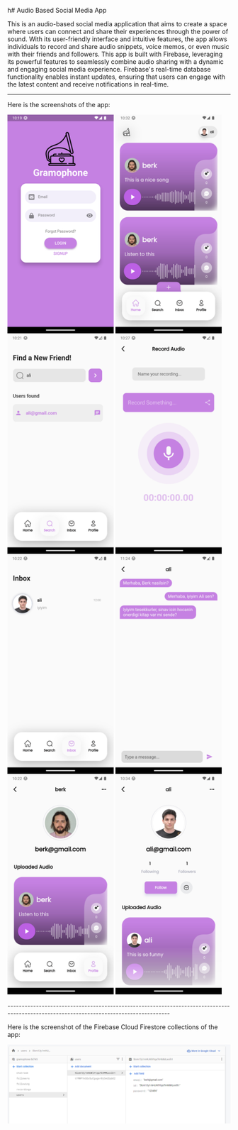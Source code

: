 h# Audio Based Social Media App

This is an audio-based social media application that aims to create a space where users can connect and share their experiences through the power of sound.
With its user-friendly interface and intuitive features, the app allows individuals to record and share audio snippets, voice memos, or even music with their friends and followers.
This app is built with Firebase, leveraging its powerful features to seamlessly combine audio sharing with a dynamic and engaging social media experience.
Firebase's real-time database functionality enables instant updates, ensuring that users can engage with the latest content and receive notifications in real-time.

----------------------------------------------------
Here is the screenshots of the app:

<p float="left">
  <img src="screenshots/login_page.png" width="240" />
  <img src="screenshots/home_page_ali.png" width="240" />
  <img src="screenshots/search_page.png" width="240" /> 
  <img src="screenshots/record_page.png" width="240" />
  <img src="screenshots/inbox_page.png" width="240" />
  <img src="screenshots/chat_room.png" width="240" /> 
  <img src="screenshots/myprofile_page_berk.png" width="240" />
  <img src="screenshots/profile_page_ali.png" width="240" />
</p>
---------------------------------------------------------------------------------------------------------------------------------------

Here is the screenshot of the Firebase Cloud Firestore collections of the app:

<p float="left">
  <img src="screenshots/firebase.png" width="960" />
</p>
